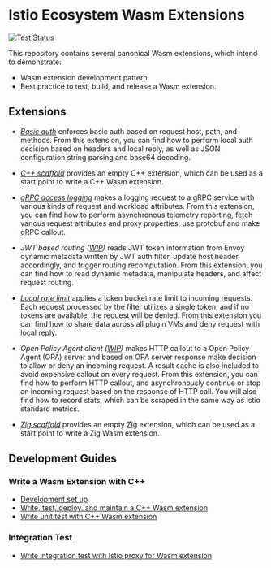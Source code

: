 # Istio Ecosystem Wasm Extensions

[![Test Status][test-badge]][test-link]

This repository contains several canonical Wasm extensions, which intend to demonstrate:

* Wasm extension development pattern.
* Best practice to test, build, and release a Wasm extension.

## Extensions

* *[Basic auth](/extensions/basic_auth/)* enforces basic auth based on request host, path, and methods. From this extension, you can find how to perform local auth decision based on headers and local reply, as well as JSON configuration string parsing and base64 decoding.
  
* *[C++ scaffold](/extensions/scaffold/)* provides an empty C++ extension, which can be used as a start point to write a C++ Wasm extension.
  
* *[gRPC access logging](./extensions/grpc_logging)* makes a logging request to a gRPC service with various kinds of request and workload attributes. From this extension, you can find how to perform asynchronous telemetry reporting, fetch various request attributes and proxy properties, use protobuf and make gRPC callout.

* *JWT based routing ([WIP](https://github.com/istio-ecosystem/wasm-extensions/issues/16))* reads JWT token information from Envoy dynamic metadata written by JWT auth filter, update host header accordingly, and trigger routing recomputation. From this extension, you can find how to read dynamic metadata, manipulate headers, and affect request routing.

* *[Local rate limit](/extensions/local_rate_limit/)* applies a token bucket rate limit to incoming requests. Each request processed by the filter utilizes a single token, and if no tokens are available, the request will be denied. From this extension you can find how to share data across all plugin VMs and deny request with local reply.

* *Open Policy Agent client ([WIP](https://github.com/istio-ecosystem/wasm-extensions/pull/54))* makes HTTP callout to a Open Policy Agent (OPA) server and based on OPA server response make decision to allow or deny an incoming request. A result cache is also included to avoid expensive callout on every request. From this extension, you can find how to perform HTTP callout, and asynchronously continue or stop an incoming request based on the response of HTTP call. You will also find how to record stats, which can be scraped in the same way as Istio standard metrics.

* *[Zig scaffold](/extensions/zig_demo/)* provides an empty [Zig](https://ziglang.org/) extension, which can be used as a start point to write a Zig Wasm extension.

## Development Guides

### Write a Wasm Extension with C++

* [Development set up](doc/development-setup.md)
* [Write, test, deploy, and maintain a C++ Wasm extension](./doc/write-a-wasm-extension-with-cpp.md)
* [Write unit test with C++ Wasm extension](./doc/write-cpp-unit-test.md)

### Integration Test

* [Write integration test with Istio proxy for Wasm extension](./doc/write-integration-test.md)

[test-badge]: https://github.com/istio-ecosystem/wasm-extensions/workflows/Test/badge.svg
[test-link]: https://github.com/istio-ecosystem/wasm-extensions/actions?query=workflow%3ATest
